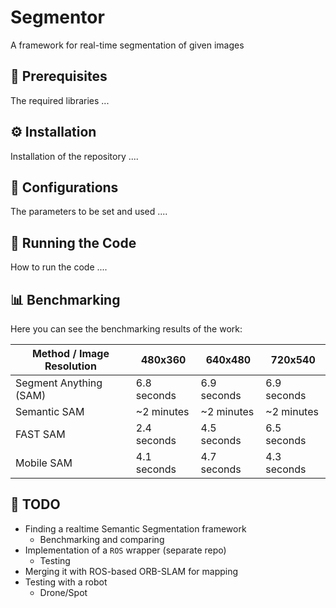 # Segmentor

A framework for real-time segmentation of given images

## 📝 Prerequisites

The required libraries ...

## ⚙️ Installation

Installation of the repository ....

## 🔨 Configurations

The parameters to be set and used ....

## 🚀 Running the Code

How to run the code ....

## 📊 Benchmarking

Here you can see the benchmarking results of the work:

| Method / Image Resolution | 480x360   | 640x480   | 720x540   |
| ------------------------- | --------- | --------- | --------- |
| Segment Anything (SAM)    | 6.8 seconds | 6.9 seconds | 6.9 seconds |
| Semantic SAM              | ~2 minutes | ~2 minutes | ~2 minutes |
| FAST SAM                  | 2.4 seconds | 4.5 seconds | 6.5 seconds |
| Mobile SAM                | 4.1 seconds | 4.7 seconds | 4.3 seconds |

## 📅 TODO

- Finding a realtime Semantic Segmentation framework
  - Benchmarking and comparing
- Implementation of a `ROS` wrapper (separate repo)
  - Testing
- Merging it with ROS-based ORB-SLAM for mapping
- Testing with a robot
  - Drone/Spot
